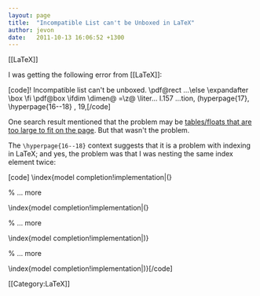 ```yaml
---
layout: page
title:  "Incompatible List can't be Unboxed in LaTeX"
author: jevon
date:   2011-10-13 16:06:52 +1300
---
```


[[LaTeX]]

I was getting the following error from [[LaTeX]]:

[code]! Incompatible list can't be unboxed.
\pdf@rect ...\else \expandafter \box \fi \pdf@box 
                                                  \ifdim \dimen@ =\z@ \liter...
l.157 ...tion, \(hyperpage{17}, \hyperpage{16--18}
                                                  , 19,[/code]

One search result mentioned that the problem may be <a href="http://www.tug.org/pipermail/texhax/2006-August/006747.html">tables/floats that are too large to fit on the page</a>. But that wasn't the problem.

The `\hyperpage{16--18}` context suggests that it is a problem with indexing in LaTeX; and yes, the problem was that I was nesting the same index element twice:

[code]
\index{model completion!implementation|(}

% ... more

\index{model completion!implementation|(}

% ... more 

\index{model completion!implementation|)}

% ... more 

\index{model completion!implementation|)}[/code]

[[Category:LaTeX]]